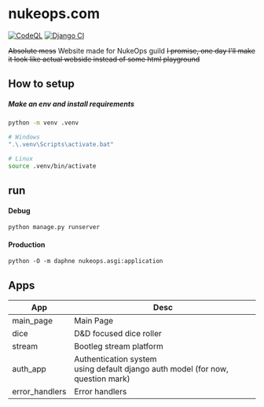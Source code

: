 # nukeops.com
[![CodeQL](https://github.com/nuke-ops/Website/actions/workflows/codeql-analysis.yml/badge.svg?branch=main)](https://github.com/nuke-ops/Website/actions/workflows/codeql-analysis.yml)
[![Django CI](https://github.com/nuke-ops/Website/actions/workflows/django.yml/badge.svg?branch=main)](https://github.com/nuke-ops/Website/actions/workflows/django.yml)

~~Absolute mess~~ Website made for NukeOps guild
~~I promise, one day I'll make it look like actual webside instead of some html playground~~  


## How to setup
##### Make an env and install requirements
```bash
python -m venv .venv

# Windows
".\.venv\Scripts\activate.bat"

# Linux
source .venv/bin/activate
```
## run
#### Debug
```
python manage.py runserver
```
#### Production
```
python -O -m daphne nukeops.asgi:application
```

## Apps

| App               | Desc                                                                                  |
| ----------------- | ------------------------------------------------------------------------------------- |
| main_page         | Main Page                                                                             |
| dice              | D&D focused dice roller                                                               |
| stream            | Bootleg stream platform                                                               |
| auth_app          | Authentication system <br> using default django auth model (for now, question mark)   |
| error_handlers    | Error handlers                                                                        |

